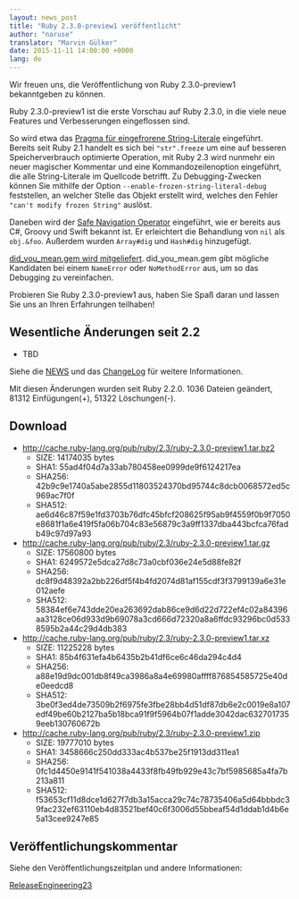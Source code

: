 ```yaml
---
layout: news_post
title: "Ruby 2.3.0-preview1 veröffentlicht"
author: "naruse"
translator: "Marvin Gülker"
date: 2015-11-11 14:00:00 +0000
lang: de
---
```


Wir freuen uns, die Veröffentlichung von Ruby 2.3.0-preview1
bekanntgeben zu können.

Ruby 2.3.0-preview1 ist die erste Vorschau auf Ruby 2.3.0, in die
viele neue Features und Verbesserungen eingeflossen sind.

So wird etwa das [Pragma für eingefrorene
String-Literale](https://bugs.ruby-lang.org/issues/11473)
eingeführt. Bereits seit Ruby 2.1 handelt es sich bei `"str".freeze`
um eine auf besseren Speicherverbrauch optimierte Operation, mit Ruby
2.3 wird nunmehr ein neuer magischer Kommentar und eine
Kommandozeilenoption eingeführt, die alle String-Literale im Quellcode
betrifft. Zu Debugging-Zwecken können Sie mithilfe der Option
`--enable-frozen-string-literal-debug` feststellen, an welcher Stelle
das Objekt erstellt wird, welches den Fehler `"can't modify frozen
String"` auslöst.

Daneben wird der [Safe Navigation
Operator](https://bugs.ruby-lang.org/issues/11537) eingeführt, wie er
bereits aus C#, Groovy und Swift bekannt ist. Er erleichtert die
Behandlung von `nil` als `obj.&foo`. Außerdem wurden `Array#dig` und
`Hash#dig` hinzugefügt.

[did_you_mean.gem wird
mitgeliefert](https://bugs.ruby-lang.org/issues/11252). did_you_mean.gem
gibt mögliche Kandidaten bei einem `NameError` oder `NoMethodError`
aus, um so das Debugging zu vereinfachen.

Probieren Sie Ruby 2.3.0-preview1 aus, haben Sie Spaß daran und lassen
Sie uns an Ihren Erfahrungen teilhaben!

## Wesentliche Änderungen seit 2.2
* TBD

Siehe die
[NEWS](https://github.com/ruby/ruby/blob/v2_3_0_preview1/NEWS) und das
[ChangeLog](https://github.com/ruby/ruby/blob/v2_3_0_preview1/ChangeLog)
für weitere Informationen.

Mit diesen Änderungen wurden seit Ruby 2.2.0. 1036 Dateien geändert,
81312 Einfügungen(+), 51322 Löschungen(-).

## Download

* <http://cache.ruby-lang.org/pub/ruby/2.3/ruby-2.3.0-preview1.tar.bz2>
  * SIZE:   14174035 bytes
  * SHA1:   55ad4f04d7a33ab780458ee0999de9f6124217ea
  * SHA256: 42b9c9e1740a5abe2855d11803524370bd95744c8dcb0068572ed5c969ac7f0f
  * SHA512: ae6d46c87f59e1fd3703b76dfc45bfcf208625f95ab9f4559f0b9f7050e8681f1a6e419f5fa06b704c83e56879c3a9ff1337dba443bcfca76fadb49c97d97a93
* <http://cache.ruby-lang.org/pub/ruby/2.3/ruby-2.3.0-preview1.tar.gz>
  * SIZE:   17560800 bytes
  * SHA1:   6249572e5dca27d8c73a0cbf036e24e5d88fe82f
  * SHA256: dc8f9d48392a2bb226df5f4b4fd2074d81af155cdf3f3799139a6e31e012aefe
  * SHA512: 58384ef6e743dde20ea263692dab86ce9d6d22d722ef4c02a84396aa3128ce06d933d9b69078a3cd666d72320a8a6ffdc93296bc0d5338595b2a44c29d4db383
* <http://cache.ruby-lang.org/pub/ruby/2.3/ruby-2.3.0-preview1.tar.xz>
  * SIZE:   11225228 bytes
  * SHA1:   85b4f631efa4b6435b2b41df6ce6c46da294c4d4
  * SHA256: a88e19d9dc001db8f49ca3986a8a4e69980affff876854585725e40de0eedcd8
  * SHA512: 3be0f3ed4de73509b2f6975fe3fbe28bb4d51df87db6e2c0019e8a107edf49be60b2127ba5b18bca91f9f5964b07f1adde3042dac6327017359eeb130760672b
* <http://cache.ruby-lang.org/pub/ruby/2.3/ruby-2.3.0-preview1.zip>
  * SIZE:   19777010 bytes
  * SHA1:   3458666c250dd333ac4b537be25f1913dd311ea1
  * SHA256: 0fc1d4450e9141f541038a4433f8fb49fb929e43c7bf5985685a4fa7b213a811
  * SHA512: f53653cf11d8dce1d627f7db3a15acca29c74c78735406a5d64bbbdc39fac232ef63110eb4d83521bef40c6f3006d55bbeaf54d1ddab1d4b6e5a13cee9247e85

## Veröffentlichungskommentar

Siehe den Veröffentlichungszeitplan und andere Informationen:

[ReleaseEngineering23](http://bugs.ruby-lang.org/projects/ruby-trunk/wiki/ReleaseEngineering23)
